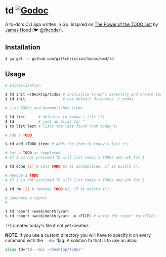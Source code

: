 # td [![Godoc](https://godoc.org/github.com/gillchristian/todos?status.svg&style=flat-square)](http://godoc.org/github.com/gillchristian/todos)

A to-do's CLI app written in Go. Inspired on [The Power of the TODO List](https://goo.gl/j1dQ4M) by [James Hood](http://jlhood.com/) (:bird: [@jlhcoder](https://twitter.com/jlhcoder)).

## Installation


```bash
$ go get -u github.com/gillchristian/todos/cmd/td
```

## Usage

```bash
# Initialization

$ td init ~/Desktop/todos # initialize to-do's directory and create today's to-do file
$ td init                 # use default directory ~/.todos

# List TODOs and Acommplished items 

$ td list      # defaults to today's file (*)
$ td           # just an alias for ^
$ to list last # lists the last found (not today's)

# Add a TODO

$ td add <TODO item> # adds the item to today's list (*)

# Set a TODO as completed
# If I is not provided TD will list today's TODOs and ask for I

$ td done [I] # sets TODO #I as accomplised, if it exists (*)

# Remove a TODO
# If I is not provided TD will list today's TODOs and ask for I

$ td rm [I] # removes TODO #I, if it exists (*)

# Generate a report
# 

$ td report <week|month|year>
$ td report <week|month|year> -o <FILE> # write the report to <FILE>
```

`(*)` creates today's file if not yet created.


**NOTE**: if you use a custom directory you will have to specify it on every command with the `--dir` flag. A solution fo that is to use an alias:

```bash
alias td="td --dir ~/Desktop/todos"
```
